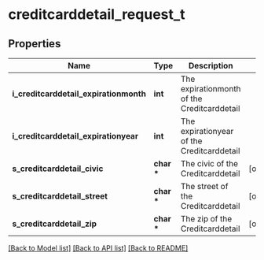 # creditcarddetail_request_t

## Properties
Name | Type | Description | Notes
------------ | ------------- | ------------- | -------------
**i_creditcarddetail_expirationmonth** | **int** | The expirationmonth of the Creditcarddetail | 
**i_creditcarddetail_expirationyear** | **int** | The expirationyear of the Creditcarddetail | 
**s_creditcarddetail_civic** | **char \*** | The civic of the Creditcarddetail | [optional] 
**s_creditcarddetail_street** | **char \*** | The street of the Creditcarddetail | [optional] 
**s_creditcarddetail_zip** | **char \*** | The zip of the Creditcarddetail | [optional] 

[[Back to Model list]](../README.md#documentation-for-models) [[Back to API list]](../README.md#documentation-for-api-endpoints) [[Back to README]](../README.md)


